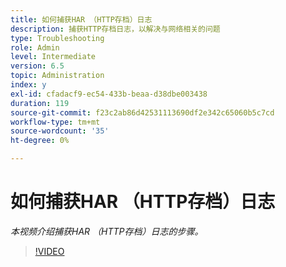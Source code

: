 ```yaml
---
title: 如何捕获HAR （HTTP存档）日志
description: 捕获HTTP存档日志，以解决与网络相关的问题
type: Troubleshooting
role: Admin
level: Intermediate
version: 6.5
topic: Administration
index: y
exl-id: cfadacf9-ec54-433b-beaa-d38dbe003438
duration: 119
source-git-commit: f23c2ab86d42531113690df2e342c65060b5c7cd
workflow-type: tm+mt
source-wordcount: '35'
ht-degree: 0%

---
```


# 如何捕获HAR （HTTP存档）日志

*本视频介绍捕获HAR （HTTP存档）日志的步骤。*

>[!VIDEO](https://video.tv.adobe.com/v/335488?quality=12&learn=on)
